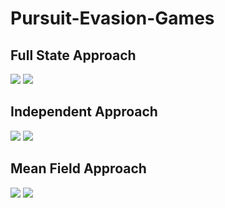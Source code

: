 # Pursuit-Evasion-Games

## Full State Approach
![](animated1.gif)
![](animated2.gif)

## Independent Approach
![](animated3.gif)
![](animated4.gif)

## Mean Field Approach
![](animated5.gif)
![](animated6.gif)
